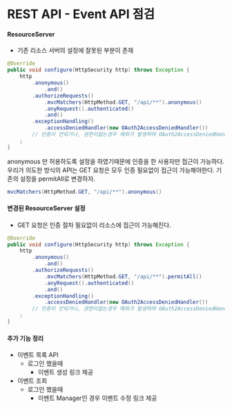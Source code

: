 # REST API - Event API 점검

#### ResourceServer
- 기존 리소스 서버의 설정에 잘못된 부분이 존재
```java
@Override
public void configure(HttpSecurity http) throws Exception {
    http
        .anonymous()
            .and()
        .authorizeRequests()
            .mvcMatchers(HttpMethod.GET, "/api/**").anonymous()
            .anyRequest().authenticated()
            .and()
        .exceptionHandling()
            .accessDeniedHandler(new OAuth2AccessDeniedHandler())
        // 인증이 안되거나, 권한이없는경우 예외가 발생하며 OAuth2AccessDeniedHandler 가 403 응답을 내보낸다.
    ;
}
```

anonymous 만 허용하도록 설정을 하였기때문에 인증을 한 사용자만 접근이 가능하다.
우리가 의도한 방식의 API는 GET 요청은 모두 인증 필요없이 접근이 가능해야한다.
기존의 설정을 permitAll로 변경하자.
```java
mvcMatchers(HttpMethod.GET, "/api/**").anonymous()
```

#### 변경된 ResourceServer 설정
- GET 요청은 인증 절차 필요없이 리소스에 접근이 가능해진다.
```java
@Override
public void configure(HttpSecurity http) throws Exception {
    http
        .anonymous()
            .and()
        .authorizeRequests()
            .mvcMatchers(HttpMethod.GET, "/api/**").permitAll()
            .anyRequest().authenticated()
            .and()
        .exceptionHandling()
            .accessDeniedHandler(new OAuth2AccessDeniedHandler())
        // 인증이 안되거나, 권한이없는경우 예외가 발생하며 OAuth2AccessDeniedHandler 가 403 응답을 내보낸다.
    ;
}
```

#### 추가 기능 정리
- 이벤트 목록 API
    - 로그인 했을때
        - 이벤트 생성 링크 제공
- 이벤트 조회
    - 로그인 했을때
        - 이벤트 Manager인 경우 이벤트 수정 링크 제공
